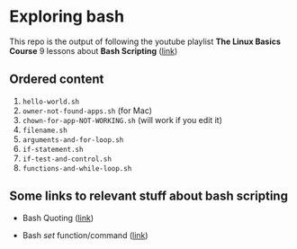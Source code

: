 # Exploring bash

This repo is the output of following the youtube playlist **The Linux Basics Course** 9 lessons about **Bash Scripting** ([link](https://www.youtube.com/watch?v=xtS2NiABf54&list=PLtK75qxsQaMLZSo7KL-PmiRarU7hrpnwK&index=28))


## Ordered content

1. `hello-world.sh`
2. `owner-not-found-apps.sh` (for Mac)
3. `chown-for-app-NOT-WORKING.sh` (will work if you edit it)
4. `filename.sh`
5. `arguments-and-for-loop.sh`
6. `if-statement.sh`
7. `if-test-and-control.sh`
8. `functions-and-while-loop.sh`


## Some links to relevant stuff about bash scripting

- Bash Quoting ([link](http://wiki.bash-hackers.org/syntax/quoting))

- Bash _set_ function/command ([link](https://ss64.com/bash/set.html))
